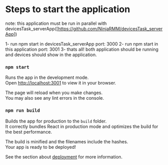 # Steps to start the application

note: this application must be run in parallel with devicesTask_serverApp([https://github.com/NinjaRMM/devicesTask_serverApp])

1- run npm start in devicesTask_serverApp port: 3000
2- run npm start in this application port: 3001
3- thats all! both application should be running and devices should show in the application.

### `npm start`

Runs the app in the development mode.\
Open [http://localhost:3001](http://localhost:3001) to view it in your browser.

The page will reload when you make changes.\
You may also see any lint errors in the console.

### `npm run build`

Builds the app for production to the `build` folder.\
It correctly bundles React in production mode and optimizes the build for the best performance.

The build is minified and the filenames include the hashes.\
Your app is ready to be deployed!

See the section about [deployment](https://facebook.github.io/create-react-app/docs/deployment) for more information.
